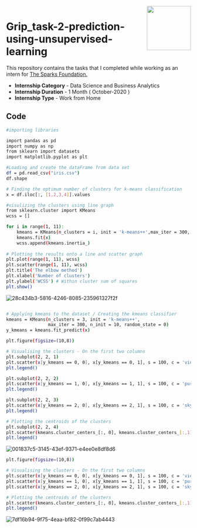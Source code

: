 <img align = right height = 120 width = 120 src = https://www.thesparksfoundationsingapore.org/images/logo_small.png>

# Grip_task-2-prediction-using-unsupervised-learning


This repository contains the tasks that I completed while working as an intern for [The Sparks Foundation.](https://www.thesparksfoundationsingapore.org/)
- **Internship Category** - Data Science and Business Analytics
- **Internship Duration** - 1 Month ( October-2020 )
- **Internship Type** - Work from Home

## Code

```bash
#importing libraries

import pandas as pd
import numpy as np
from sklearn import datasets
import matplotlib.pyplot as plt
```

```bash
#Loading and create the dataFrame from data set
df = pd.read_csv("iris.csv")
df.shape

# Finding the optimum number of clusters for k-means classification
x = df.iloc[:, [1,2,3,4]].values

```
```bash
#visulizing the clusters using line graph
from sklearn.cluster import KMeans
wcss = []

for i in range(1, 11):
    kmeans = KMeans(n_clusters = i, init = 'k-means++',max_iter = 300, n_init = 10, random_state = 0)
    kmeans.fit(x)
    wcss.append(kmeans.inertia_)
    
# Plotting the results onto a line and scatter graph
plt.plot(range(1, 11), wcss)
plt.scatter(range(1, 11), wcss)
plt.title('The elbow method')
plt.xlabel('Number of clusters')
plt.ylabel('WCSS') # Within cluster sum of squares
plt.show()

```
![28c434b3-5816-4246-8085-235961327f2f](https://user-images.githubusercontent.com/77320499/150575729-bd0d89b5-fbe2-489c-a1d8-fe444966de39.png)
```bash

# Applying kmeans to the dataset / Creating the kmeans classifier
kmeans = KMeans(n_clusters = 3, init = 'k-means++',
                max_iter = 300, n_init = 10, random_state = 0)
y_kmeans = kmeans.fit_predict(x)

plt.figure(figsize=(10,8))

# Visualising the clusters - On the first two columns
plt.subplot(2, 2, 1)
plt.scatter(x[y_kmeans == 0, 0], x[y_kmeans == 0, 1], s = 100, c = 'violet', label = 'Iris-setosa')
plt.legend()

plt.subplot(2, 2, 2)
plt.scatter(x[y_kmeans == 1, 0], x[y_kmeans == 1, 1], s = 100, c = 'purple', label = 'Iris-versicolour')
plt.legend()

plt.subplot(2, 2, 3)
plt.scatter(x[y_kmeans == 2, 0], x[y_kmeans == 2, 1], s = 100, c = 'skyblue', label = 'Iris-virginica')
plt.legend()

# Plotting the centroids of the clusters
plt.subplot(2, 2, 4)
plt.scatter(kmeans.cluster_centers_[:, 0], kmeans.cluster_centers_[:,1], s = 100, c = 'yellow', label = 'Centroids')
plt.legend()

```
![001837c5-3145-43ef-9371-e4ee0e8df8d6](https://user-images.githubusercontent.com/77320499/150575872-b7dfbce3-1e1a-4eb2-8bb6-1c6be64fa9aa.png)
```bash
plt.figure(figsize=(10,8))

# Visualising the clusters - On the first two columns
plt.scatter(x[y_kmeans == 0, 0], x[y_kmeans == 0, 1], s = 100, c = 'violet', label = 'Iris-setosa')
plt.scatter(x[y_kmeans == 1, 0], x[y_kmeans == 1, 1], s = 100, c = 'purple', label = 'Iris-versicolour')
plt.scatter(x[y_kmeans == 2, 0], x[y_kmeans == 2, 1], s = 100, c = 'skyblue', label = 'Iris-virginica')

# Plotting the centroids of the clusters
plt.scatter(kmeans.cluster_centers_[:, 0], kmeans.cluster_centers_[:,1], s = 100, c = 'yellow', label = 'Centroids')
plt.legend()

```
![7df16b94-9f75-4eaa-bf82-0f99c7ab4443](https://user-images.githubusercontent.com/77320499/150575920-d207ab6b-80ce-4aff-9b8e-c750c23e82df.png)
